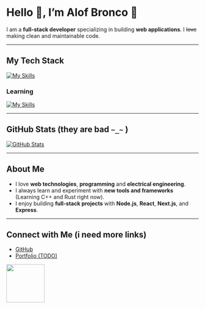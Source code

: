 # Hello 👋, I’m Alof Bronco 🐸

I am a **full-stack developer** specializing in building **web applications**. I ~~love~~ making clean and maintainable code.

---

## My Tech Stack

[![My Skills](https://skillicons.dev/icons?i=js,ts,html,css,react,nextjs,nodejs,express,notion,linux)](https://skillicons.dev)

### Learning

[![My Skills](https://skillicons.dev/icons?i=cpp,rust)](https://skillicons.dev)

---

## GitHub Stats (they are bad `~_~` )

[![GitHub Stats](https://github-readme-stats.vercel.app/api?username=AlofBronco&show_icons=true&theme=radical)](https://github.com/AlofBronco)

---

## About Me

- I love **web technologies**, **programming** and **electrical engineering**.
- I always learn and experiment with **new tools and frameworks** (Learning C++ and Rust right now).
- I enjoy building **full-stack projects** with **Node.js**, **React**, **Next.js**, and **Express**.

---

## Connect with Me (i need more links)

- [GitHub](https://github.com/AlofBronco)
- [Portfolio (TODO)](https://example.com)

<img src="./saposad.gif" height="100"/>
